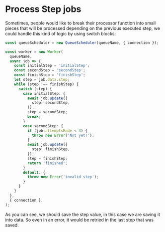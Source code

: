 # Process Step jobs

Sometimes, people would like to break their processor function into small pieces that will be processed depending on the previous executed step, we could handle this kind of logic by using switch blocks:

```typescript
const queueScheduler = new QueueScheduler(queueName, { connection });

const worker = new Worker(
  queueName,
  async job => {
    const initialStep = 'initialStep';
    const secondStep = 'secondStep';
    const finishStep = 'finishStep';
    let step = job.data.step;
    while (step !== finishStep) {
      switch (step) {
        case initialStep: {
          await job.update({
            step: secondStep,
          });
          step = secondStep;
          break;
        }
        case secondStep: {
          if (job.attemptsMade < 3) {
            throw new Error('Not yet!');
          }
          await job.update({
            step: finishStep,
          });
          step = finishStep;
          return 'finished';
        }
        default: {
          throw new Error('invalid step');
        }
      }
    }
  },
  { connection },
);
```

As you can see, we should save the step value, in this case we are saving it into data. So even in an error, it would be retried in the last step that was saved.
